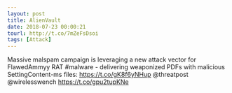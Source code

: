 ```yaml
---
layout: post
title: AlienVault
date: 2018-07-23 00:00:21
tourl: http://t.co/7mZeFsDsoi
tags: [Attack]
---
```

Massive malspam campaign is leveraging a new attack vector for FlawedAmmyy RAT #malware - delivering weaponized PDFs with malicious SettingContent-ms files: https://t.co/gK8f6yNHup @threatpost @wirelesswench https://t.co/gpu2tupKNe
